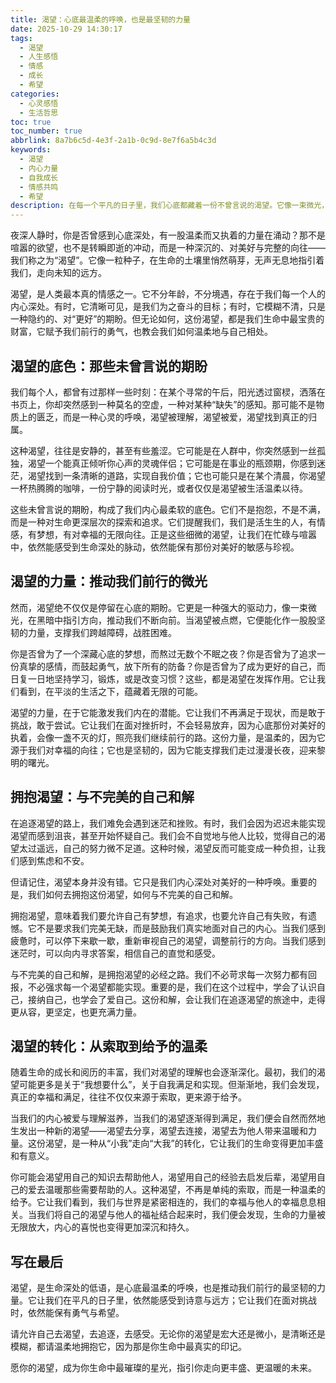 ```yaml
---
title: 渴望：心底最温柔的呼唤，也是最坚韧的力量
date: 2025-10-29 14:30:17
tags:
  - 渴望
  - 人生感悟
  - 情感
  - 成长
  - 希望
categories:
  - 心灵感悟
  - 生活哲思
toc: true
toc_number: true
abbrlink: 8a7b6c5d-4e3f-2a1b-0c9d-8e7f6a5b4c3d
keywords:
  - 渴望
  - 内心力量
  - 自我成长
  - 情感共鸣
  - 希望
description: 在每一个平凡的日子里，我们心底都藏着一份不曾言说的渴望。它像一束微光，照亮前行的路；又像一股暖流，滋养着我们对生活的热爱。这篇文章将带你走进渴望的深处，感受它如何温柔地塑造我们，又如何成为我们生命中最坚韧的内在力量，指引我们走向更丰盛的自己。
---
```


夜深人静时，你是否曾感到心底深处，有一股温柔而又执着的力量在涌动？那不是喧嚣的欲望，也不是转瞬即逝的冲动，而是一种深沉的、对美好与完整的向往——我们称之为“渴望”。它像一粒种子，在生命的土壤里悄然萌芽，无声无息地指引着我们，走向未知的远方。

渴望，是人类最本真的情感之一。它不分年龄，不分境遇，存在于我们每一个人的内心深处。有时，它清晰可见，是我们为之奋斗的目标；有时，它模糊不清，只是一种隐约的、对“更好”的期盼。但无论如何，这份渴望，都是我们生命中最宝贵的财富，它赋予我们前行的勇气，也教会我们如何温柔地与自己相处。

## 渴望的底色：那些未曾言说的期盼

我们每个人，都曾有过那样一些时刻：在某个寻常的午后，阳光透过窗棂，洒落在书页上，你却突然感到一种莫名的空虚，一种对某种“缺失”的感知。那可能不是物质上的匮乏，而是一种心灵的呼唤，渴望被理解，渴望被爱，渴望找到真正的归属。

这种渴望，往往是安静的，甚至有些羞涩。它可能是在人群中，你突然感到一丝孤独，渴望一个能真正倾听你心声的灵魂伴侣；它可能是在事业的瓶颈期，你感到迷茫，渴望找到一条清晰的道路，实现自我价值；它也可能只是在某个清晨，你渴望一杯热腾腾的咖啡，一份宁静的阅读时光，或者仅仅是渴望被生活温柔以待。

这些未曾言说的期盼，构成了我们内心最柔软的底色。它们不是抱怨，不是不满，而是一种对生命更深层次的探索和追求。它们提醒我们，我们是活生生的人，有情感，有梦想，有对幸福的无限向往。正是这些细微的渴望，让我们在忙碌与喧嚣中，依然能感受到生命深处的脉动，依然能保有那份对美好的敏感与珍视。

## 渴望的力量：推动我们前行的微光

然而，渴望绝不仅仅是停留在心底的期盼。它更是一种强大的驱动力，像一束微光，在黑暗中指引方向，推动我们不断向前。当渴望被点燃，它便能化作一股股坚韧的力量，支撑我们跨越障碍，战胜困难。

你是否曾为了一个深藏心底的梦想，而熬过无数个不眠之夜？你是否曾为了追求一份真挚的感情，而鼓起勇气，放下所有的防备？你是否曾为了成为更好的自己，而日复一日地坚持学习，锻炼，或是改变习惯？这些，都是渴望在发挥作用。它让我们看到，在平淡的生活之下，蕴藏着无限的可能。

渴望的力量，在于它能激发我们内在的潜能。它让我们不再满足于现状，而是敢于挑战，敢于尝试。它让我们在面对挫折时，不会轻易放弃，因为心底那份对美好的执着，会像一盏不灭的灯，照亮我们继续前行的路。这份力量，是温柔的，因为它源于我们对幸福的向往；它也是坚韧的，因为它能支撑我们走过漫漫长夜，迎来黎明的曙光。

## 拥抱渴望：与不完美的自己和解

在追逐渴望的路上，我们难免会遇到迷茫和挫败。有时，我们会因为迟迟未能实现渴望而感到沮丧，甚至开始怀疑自己。我们会不自觉地与他人比较，觉得自己的渴望太过遥远，自己的努力微不足道。这种时候，渴望反而可能变成一种负担，让我们感到焦虑和不安。

但请记住，渴望本身并没有错。它只是我们内心深处对美好的一种呼唤。重要的是，我们如何去拥抱这份渴望，如何与不完美的自己和解。

拥抱渴望，意味着我们要允许自己有梦想，有追求，也要允许自己有失败，有遗憾。它不是要求我们完美无缺，而是鼓励我们真实地面对自己的内心。当我们感到疲惫时，可以停下来歇一歇，重新审视自己的渴望，调整前行的方向。当我们感到迷茫时，可以向内寻求答案，相信自己的直觉和感受。

与不完美的自己和解，是拥抱渴望的必经之路。我们不必苛求每一次努力都有回报，不必强求每一个渴望都能实现。重要的是，我们在这个过程中，学会了认识自己，接纳自己，也学会了爱自己。这份和解，会让我们在追逐渴望的旅途中，走得更从容，更坚定，也更充满力量。

## 渴望的转化：从索取到给予的温柔

随着生命的成长和阅历的丰富，我们对渴望的理解也会逐渐深化。最初，我们的渴望可能更多是关于“我想要什么”，关于自我满足和实现。但渐渐地，我们会发现，真正的幸福和满足，往往不仅仅来源于索取，更来源于给予。

当我们的内心被爱与理解滋养，当我们的渴望逐渐得到满足，我们便会自然而然地生发出一种新的渴望——渴望去分享，渴望去连接，渴望去为他人带来温暖和力量。这份渴望，是一种从“小我”走向“大我”的转化，它让我们的生命变得更加丰盛和有意义。

你可能会渴望用自己的知识去帮助他人，渴望用自己的经验去启发后辈，渴望用自己的爱去温暖那些需要帮助的人。这种渴望，不再是单纯的索取，而是一种温柔的给予。它让我们看到，我们与世界是紧密相连的，我们的幸福与他人的幸福息息相关。当我们将自己的渴望与他人的福祉结合起来时，我们便会发现，生命的力量被无限放大，内心的喜悦也变得更加深沉和持久。

## 写在最后

渴望，是生命深处的低语，是心底最温柔的呼唤，也是推动我们前行的最坚韧的力量。它让我们在平凡的日子里，依然能感受到诗意与远方；它让我们在面对挑战时，依然能保有勇气与希望。

请允许自己去渴望，去追逐，去感受。无论你的渴望是宏大还是微小，是清晰还是模糊，都请温柔地拥抱它，因为那是你生命中最真实的印记。

愿你的渴望，成为你生命中最璀璨的星光，指引你走向更丰盛、更温暖的未来。